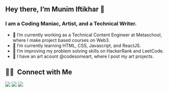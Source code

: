 ## Hey there, I’m Munim Iftikhar 👋

### I am a Coding Maniac, Artist, and a Technical Writer.

- 🔭 I’m currently working as a Technical Content Engineer at Metaschool, where I make project based courses on Web3.
- 🌱 I’m currently learning HTML, CSS, Javascript, and ReactJS.
- 👯 I’m improving my problem solving skills on HackerRank and LeetCode.
- 💞️ I have an art acount @codesomeart, where I post my art projects.

## 🤝🏻 &nbsp;Connect with Me

<p align="left">
<a href="https://www.linkedin.com/in/munimiftikhar/"><img src="https://img.shields.io/badge/-Munim%20Iftikhar-0077B5?style=flat&logo=Linkedin&logoColor=white"/></a>
<a href="mailto:munimiftikhar1@gmail.com"><img src="https://img.shields.io/badge/-munimiftikhar1@gmail.com-D14836?style=flat&logo=Gmail&logoColor=white"/></a>
<a href="https://www.instagram.com/codesomeart/"><img src="https://img.shields.io/badge/-@codesomeart-E4405F?style=flat&logo=Instagram&logoColor=white"/></a>
</p>


<!---
MunimIftikhar/MunimIftikhar is a ✨ special ✨ repository because its `README.md` (this file) appears on your GitHub profile.
You can click the Preview link to take a look at your changes.
--->
